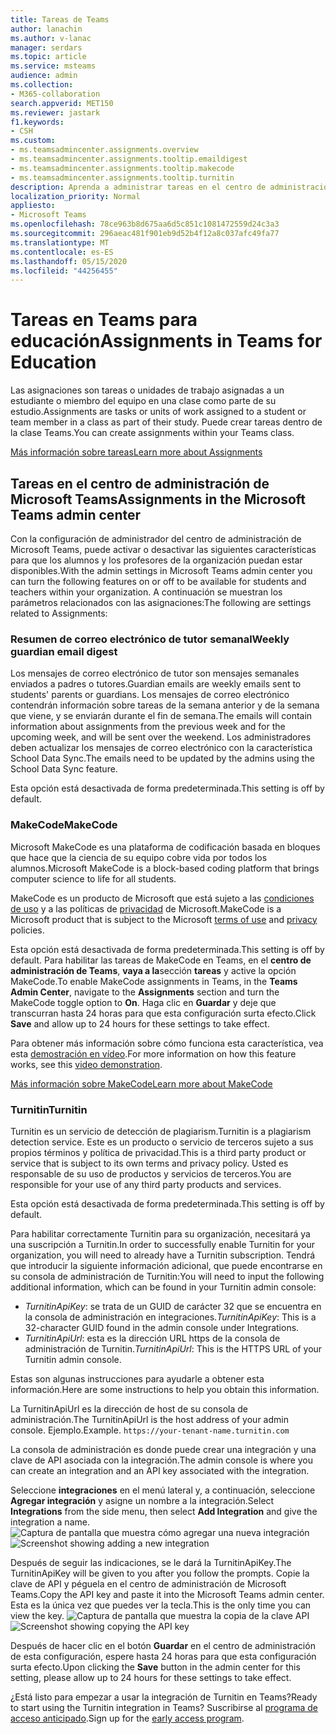 ```yaml
---
title: Tareas de Teams
author: lanachin
ms.author: v-lanac
manager: serdars
ms.topic: article
ms.service: msteams
audience: admin
ms.collection:
- M365-collaboration
search.appverid: MET150
ms.reviewer: jastark
f1.keywords:
- CSH
ms.custom:
- ms.teamsadmincenter.assignments.overview
- ms.teamsadmincenter.assignments.tooltip.emaildigest
- ms.teamsadmincenter.assignments.tooltip.makecode
- ms.teamsadmincenter.assignments.tooltip.turnitin
description: Aprenda a administrar tareas en el centro de administración de Microsoft Teams en Teams para el ámbito educativo.
localization_priority: Normal
appliesto:
- Microsoft Teams
ms.openlocfilehash: 78ce963b8d675aa6d5c851c1081472559d24c3a3
ms.sourcegitcommit: 296aeac481f901eb9d52b4f12a8c037afc49fa77
ms.translationtype: MT
ms.contentlocale: es-ES
ms.lasthandoff: 05/15/2020
ms.locfileid: "44256455"
---
```

# <a name="assignments-in-teams-for-education"></a><span data-ttu-id="54047-103">Tareas en Teams para educación</span><span class="sxs-lookup"><span data-stu-id="54047-103">Assignments in Teams for Education</span></span>

<span data-ttu-id="54047-104">Las asignaciones son tareas o unidades de trabajo asignadas a un estudiante o miembro del equipo en una clase como parte de su estudio.</span><span class="sxs-lookup"><span data-stu-id="54047-104">Assignments are tasks or units of work assigned to a student or team member in a class as part of their study.</span></span> <span data-ttu-id="54047-105">Puede crear tareas dentro de la clase Teams.</span><span class="sxs-lookup"><span data-stu-id="54047-105">You can create assignments within your Teams class.</span></span>

[<span data-ttu-id="54047-106">Más información sobre tareas</span><span class="sxs-lookup"><span data-stu-id="54047-106">Learn more about Assignments</span></span>](https://support.office.com/article/microsoft-teams-5aa4431a-8a3c-4aa5-87a6-b6401abea114?ui=en-US&rs=en-IE&ad=IE#ID0EAABAAA=Assignments)

## <a name="assignments-in-the-microsoft-teams-admin-center"></a><span data-ttu-id="54047-107">Tareas en el centro de administración de Microsoft Teams</span><span class="sxs-lookup"><span data-stu-id="54047-107">Assignments in the Microsoft Teams admin center</span></span>

<span data-ttu-id="54047-108">Con la configuración de administrador del centro de administración de Microsoft Teams, puede activar o desactivar las siguientes características para que los alumnos y los profesores de la organización puedan estar disponibles.</span><span class="sxs-lookup"><span data-stu-id="54047-108">With the admin settings in Microsoft Teams admin center you can turn the following features on or off to be available for students and teachers within your organization.</span></span> <span data-ttu-id="54047-109">A continuación se muestran los parámetros relacionados con las asignaciones:</span><span class="sxs-lookup"><span data-stu-id="54047-109">The following are settings related to Assignments:</span></span>

<span data-ttu-id="54047-110"><a name="#bkemaildigest"> </a></span><span class="sxs-lookup"><span data-stu-id="54047-110"><a name="#bkemaildigest"> </a></span></span>
### <a name="weekly-guardian-email-digest"></a><span data-ttu-id="54047-111">Resumen de correo electrónico de tutor semanal</span><span class="sxs-lookup"><span data-stu-id="54047-111">Weekly guardian email digest</span></span>

<span data-ttu-id="54047-112">Los mensajes de correo electrónico de tutor son mensajes semanales enviados a padres o tutores.</span><span class="sxs-lookup"><span data-stu-id="54047-112">Guardian emails are weekly emails sent to students' parents or guardians.</span></span> <span data-ttu-id="54047-113">Los mensajes de correo electrónico contendrán información sobre tareas de la semana anterior y de la semana que viene, y se enviarán durante el fin de semana.</span><span class="sxs-lookup"><span data-stu-id="54047-113">The emails will contain information about assignments from the previous week and for the upcoming week, and will be sent over the weekend.</span></span> <span data-ttu-id="54047-114">Los administradores deben actualizar los mensajes de correo electrónico con la característica School Data Sync.</span><span class="sxs-lookup"><span data-stu-id="54047-114">The emails need to be updated by the admins using the School Data Sync feature.</span></span>

<span data-ttu-id="54047-115">Esta opción está desactivada de forma predeterminada.</span><span class="sxs-lookup"><span data-stu-id="54047-115">This setting is off by default.</span></span>

<span data-ttu-id="54047-116"><a name="bkmakecode"> </a></span><span class="sxs-lookup"><span data-stu-id="54047-116"><a name="bkmakecode"> </a></span></span>
### <a name="makecode"></a><span data-ttu-id="54047-117">MakeCode</span><span class="sxs-lookup"><span data-stu-id="54047-117">MakeCode</span></span>
<span data-ttu-id="54047-118">Microsoft MakeCode es una plataforma de codificación basada en bloques que hace que la ciencia de su equipo cobre vida por todos los alumnos.</span><span class="sxs-lookup"><span data-stu-id="54047-118">Microsoft MakeCode is a block-based coding platform that brings computer science to life for all students.</span></span> 

<span data-ttu-id="54047-119">MakeCode es un producto de Microsoft que está sujeto a las [condiciones de uso](https://go.microsoft.com/fwlink/?LinkID=206977) y a las políticas de [privacidad](https://go.microsoft.com/fwlink/?LinkId=521839) de Microsoft.</span><span class="sxs-lookup"><span data-stu-id="54047-119">MakeCode is a Microsoft product that is subject to the Microsoft [terms of use](https://go.microsoft.com/fwlink/?LinkID=206977) and [privacy](https://go.microsoft.com/fwlink/?LinkId=521839) policies.</span></span>

<span data-ttu-id="54047-120">Esta opción está desactivada de forma predeterminada.</span><span class="sxs-lookup"><span data-stu-id="54047-120">This setting is off by default.</span></span> <span data-ttu-id="54047-121">Para habilitar las tareas de MakeCode en Teams, en el **centro de administración de Teams**, **vaya a la**sección **tareas** y active la opción MakeCode.</span><span class="sxs-lookup"><span data-stu-id="54047-121">To enable MakeCode assignments in Teams, in the **Teams Admin Center**, navigate to the **Assignments** section and turn the MakeCode toggle option to **On**.</span></span> <span data-ttu-id="54047-122">Haga clic en **Guardar** y deje que transcurran hasta 24 horas para que esta configuración surta efecto.</span><span class="sxs-lookup"><span data-stu-id="54047-122">Click **Save** and allow up to 24 hours for these settings to take effect.</span></span>

<span data-ttu-id="54047-123">Para obtener más información sobre cómo funciona esta característica, vea esta [demostración en vídeo](https://makecode.com/blog/teams/teams-assignments).</span><span class="sxs-lookup"><span data-stu-id="54047-123">For more information on how this feature works, see this [video demonstration](https://makecode.com/blog/teams/teams-assignments).</span></span>

[<span data-ttu-id="54047-124">Más información sobre MakeCode</span><span class="sxs-lookup"><span data-stu-id="54047-124">Learn more about MakeCode</span></span>](https://aka.ms/makecode)

<span data-ttu-id="54047-125"><a name="#turnitin"> </a></span><span class="sxs-lookup"><span data-stu-id="54047-125"><a name="#turnitin"> </a></span></span>
### <a name="turnitin"></a><span data-ttu-id="54047-126">Turnitin</span><span class="sxs-lookup"><span data-stu-id="54047-126">Turnitin</span></span>

<span data-ttu-id="54047-127">Turnitin es un servicio de detección de plagiarism.</span><span class="sxs-lookup"><span data-stu-id="54047-127">Turnitin is a plagiarism detection service.</span></span> <span data-ttu-id="54047-128">Este es un producto o servicio de terceros sujeto a sus propios términos y política de privacidad.</span><span class="sxs-lookup"><span data-stu-id="54047-128">This is a third party product or service that is subject to its own terms and privacy policy.</span></span> <span data-ttu-id="54047-129">Usted es responsable de su uso de productos y servicios de terceros.</span><span class="sxs-lookup"><span data-stu-id="54047-129">You are responsible for your use of any third party products and services.</span></span>

<span data-ttu-id="54047-130">Esta opción está desactivada de forma predeterminada.</span><span class="sxs-lookup"><span data-stu-id="54047-130">This setting is off by default.</span></span>

<span data-ttu-id="54047-131">Para habilitar correctamente Turnitin para su organización, necesitará ya una suscripción a Turnitin.</span><span class="sxs-lookup"><span data-stu-id="54047-131">In order to successfully enable Turnitin for your organization, you will need to already have a Turnitin subscription.</span></span> <span data-ttu-id="54047-132">Tendrá que introducir la siguiente información adicional, que puede encontrarse en su consola de administración de Turnitin:</span><span class="sxs-lookup"><span data-stu-id="54047-132">You will need to input the following additional information, which can be found in your Turnitin admin console:</span></span>

  * <span data-ttu-id="54047-133">_TurnitinApiKey_: se trata de un GUID de carácter 32 que se encuentra en la consola de administración en integraciones.</span><span class="sxs-lookup"><span data-stu-id="54047-133">_TurnitinApiKey_: This is a 32-character GUID found in the admin console under Integrations.</span></span>
  * <span data-ttu-id="54047-134">_TurnitinApiUrl_: esta es la dirección URL https de la consola de administración de Turnitin.</span><span class="sxs-lookup"><span data-stu-id="54047-134">_TurnitinApiUrl_: This is the HTTPS URL of your Turnitin admin console.</span></span>

<span data-ttu-id="54047-135">Estas son algunas instrucciones para ayudarle a obtener esta información.</span><span class="sxs-lookup"><span data-stu-id="54047-135">Here are some instructions to help you obtain this information.</span></span>

<span data-ttu-id="54047-136">La TurnitinApiUrl es la dirección de host de su consola de administración.</span><span class="sxs-lookup"><span data-stu-id="54047-136">The TurnitinApiUrl is the host address of your admin console.</span></span>
<span data-ttu-id="54047-137">Ejemplo.</span><span class="sxs-lookup"><span data-stu-id="54047-137">Example.</span></span> `https://your-tenant-name.turnitin.com`

<span data-ttu-id="54047-138">La consola de administración es donde puede crear una integración y una clave de API asociada con la integración.</span><span class="sxs-lookup"><span data-stu-id="54047-138">The admin console is where you can create an integration and an API key associated with the integration.</span></span>

<span data-ttu-id="54047-139">Seleccione **integraciones** en el menú lateral y, a continuación, seleccione **Agregar integración** y asigne un nombre a la integración.</span><span class="sxs-lookup"><span data-stu-id="54047-139">Select **Integrations** from the side menu, then select **Add Integration** and give the integration a name.</span></span>
<span data-ttu-id="54047-140">![Captura de pantalla que muestra cómo agregar una nueva integración](./educationImages/Assignments_mopo_turnitin2.png)</span><span class="sxs-lookup"><span data-stu-id="54047-140">![Screenshot showing adding a new integration](./educationImages/Assignments_mopo_turnitin2.png)</span></span>

<span data-ttu-id="54047-141">Después de seguir las indicaciones, se le dará la TurnitinApiKey.</span><span class="sxs-lookup"><span data-stu-id="54047-141">The TurnitinApiKey will be given to you after you follow the prompts.</span></span> <span data-ttu-id="54047-142">Copie la clave de API y péguela en el centro de administración de Microsoft Teams.</span><span class="sxs-lookup"><span data-stu-id="54047-142">Copy the API key and paste it into the Microsoft Teams admin center.</span></span>  <span data-ttu-id="54047-143">Esta es la única vez que puedes ver la tecla.</span><span class="sxs-lookup"><span data-stu-id="54047-143">This is the only time you can view the key.</span></span>
<span data-ttu-id="54047-144">![Captura de pantalla que muestra la copia de la clave API](./educationImages/Assignments_mopo_turnitin3.png)</span><span class="sxs-lookup"><span data-stu-id="54047-144">![Screenshot showing copying the API key](./educationImages/Assignments_mopo_turnitin3.png)</span></span>

<span data-ttu-id="54047-145">Después de hacer clic en el botón **Guardar** en el centro de administración de esta configuración, espere hasta 24 horas para que esta configuración surta efecto.</span><span class="sxs-lookup"><span data-stu-id="54047-145">Upon clicking the **Save** button in the admin center for this setting, please allow up to 24 hours for these settings to take effect.</span></span>

<span data-ttu-id="54047-146">¿Está listo para empezar a usar la integración de Turnitin en Teams?</span><span class="sxs-lookup"><span data-stu-id="54047-146">Ready to start using the Turnitin integration in Teams?</span></span> <span data-ttu-id="54047-147">Suscribirse al [programa de acceso anticipado](https://www.turnitin.com/products/feedback-studio/microsoft-teams-integration).</span><span class="sxs-lookup"><span data-stu-id="54047-147">Sign up for the [early access program](https://www.turnitin.com/products/feedback-studio/microsoft-teams-integration).</span></span>
